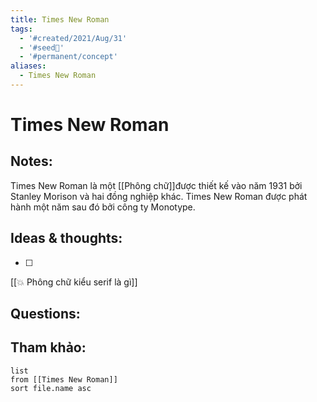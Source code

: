 ```yaml
---
title: Times New Roman
tags:
  - '#created/2021/Aug/31'
  - '#seed🥜'
  - '#permanent/concept'
aliases:
  - Times New Roman
---
```

# Times New Roman

## Notes:
Times New Roman là một [[Phông chữ]]được thiết kế vào năm 1931 bởi Stanley Morison và hai đồng nghiệp khác. Times New Roman được phát hành một năm sau đó bởi công ty Monotype.

## Ideas & thoughts:
- [ ] 
[[💥 Phông chữ kiểu serif là gì]]

## Questions:


## Tham khảo:
```dataview
list
from [[Times New Roman]]
sort file.name asc
```